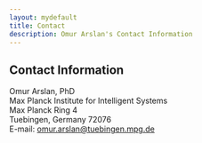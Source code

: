 ```yaml
---
layout: mydefault
title: Contact
description: Omur Arslan's Contact Information
---
```


## Contact Information

Omur Arslan, PhD <br/>
Max Planck Institute for Intelligent Systems <br/>
Max Planck Ring 4 <br/>
Tuebingen, Germany 72076 <br/>
E-mail: omur.arslan@tuebingen.mpg.de
